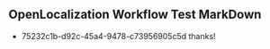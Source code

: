 ## OpenLocalization Workflow Test MarkDown
* 75232c1b-d92c-45a4-9478-c73956905c5d thanks!

<!--HONumber=Jul16_HO4-->


